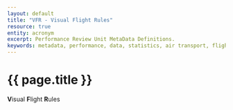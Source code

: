 ```yaml
---
layout: default
title: "VFR - Visual Flight Rules"
resource: true
entity: acronym
excerpt: Performance Review Unit MetaData Definitions.
keywords: metadata, performance, data, statistics, air transport, flights, europe, ATFM
---
```

# {{ page.title }}

**V**isual **F**light **R**ules